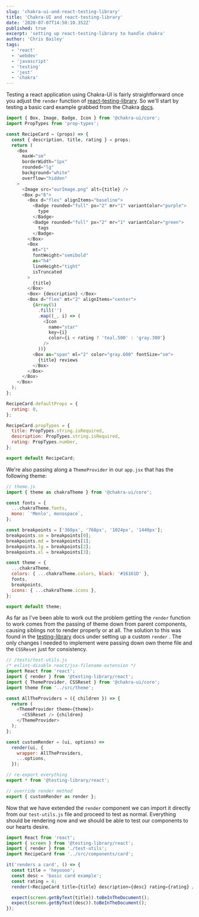 ```yaml
---
slug: 'chakra-ui-and-react-testing-library'
title: 'Chakra-UI and react-testing-library'
date: '2020-07-07T14:50:10.352Z'
published: true
excerpt: 'setting up react-testing-library to handle chakra'
author: 'Chris Bailey'
tags:
  - 'react'
  - 'webdev'
  - 'javascript'
  - 'testing'
  - 'jest'
  - 'chakra'
---
```


Testing a react application using Chakra-UI is fairly straightforward once you adjust the `render` function of [react-testing-library](https://testing-library.com/). So we'll start by testing a basic card example grabbed from the Chakra [docs](https://chakra-ui.com/box).

```javascript
import { Box, Image, Badge, Icon } from '@chakra-ui/core';
import PropTypes from 'prop-types';

const RecipeCard = (props) => {
  const { description, title, rating } = props;
  return (
    <Box
      maxW="sm"
      borderWidth="1px"
      rounded="lg"
      background="white"
      overflow="hidden"
    >
      <Image src="ourImage.png" alt={title} />
      <Box p="6">
        <Box d="flex" alignItems="baseline">
          <Badge rounded="full" px="2" mr="1" variantColor="purple">
            type
          </Badge>
          <Badge rounded="full" px="2" mr="1" variantColor="green">
            tags
          </Badge>
        </Box>
        <Box
          mt="1"
          fontWeight="semibold"
          as="h4"
          lineHeight="tight"
          isTruncated
        >
          {title}
        </Box>
        <Box> {description} </Box>
        <Box d="flex" mt="2" alignItems="center">
          {Array(5)
            .fill('')
            .map((_, i) => (
              <Icon
                name="star"
                key={i}
                color={i < rating ? 'teal.500' : 'gray.300'}
              />
            ))}
          <Box as="span" ml="2" color="gray.600" fontSize="sm">
            {title} reviews
          </Box>
        </Box>
      </Box>
    </Box>
  );
};

RecipeCard.defaultProps = {
  rating: 0,
};

RecipeCard.propTypes = {
  title: PropTypes.string.isRequired,
  description: PropTypes.string.isRequired,
  rating: PropTypes.number,
};

export default RecipeCard;
```

We're also passing along a `ThemeProvider` in our `app.jsx` that has the following theme:

```javascript
// theme.js
import { theme as chakraTheme } from '@chakra-ui/core';

const fonts = {
  ...chakraTheme.fonts,
  mono: `'Menlo', monospace`,
};

const breakpoints = ['360px', '768px', '1024px', '1440px'];
breakpoints.sm = breakpoints[0];
breakpoints.md = breakpoints[1];
breakpoints.lg = breakpoints[2];
breakpoints.xl = breakpoints[3];

const theme = {
  ...chakraTheme,
  colors: { ...chakraTheme.colors, black: '#16161D' },
  fonts,
  breakpoints,
  icons: { ...chakraTheme.icons },
};

export default theme;
```

As far as I've been able to work out the problem getting the `render` function to work comes from the passing of theme down from parent components, causing siblings not to render properly or at all. The solution to this was found in the [testing-library](https://testing-library.com/docs/react-testing-library/setup#custom-render) docs under setting up a custom `render` . The only changes I needed to implement were passing down own theme file and the `CSSReset` just for consistency.

```javascript
// /tests/test-utils.js
/* eslint-disable react/jsx-filename-extension */
import React from 'react';
import { render } from '@testing-library/react';
import { ThemeProvider, CSSReset } from '@chakra-ui/core';
import theme from '../src/theme';

const AllTheProviders = ({ children }) => {
  return (
    <ThemeProvider theme={theme}>
      <CSSReset /> {children}
    </ThemeProvider>
  );
};

const customRender = (ui, options) =>
  render(ui, {
    wrapper: AllTheProviders,
    ...options,
  });

// re-export everything
export * from '@testing-library/react';

// override render method
export { customRender as render };
```

Now that we have extended the `render` component we can import it directly from our `test-utils.js` file and proceed to test as normal. Everything should be rendering now and we should be able to test our components to our hearts desire.

```javascript
import React from 'react';
import { screen } from '@testing-library/react';
import { render } from './test-utils';
import RecipeCard from '../src/components/card';

it('renders a card', () => {
  const title = 'heyoooo';
  const desc = 'basic card example';
  const rating = 4;
  render(<RecipeCard title={title} description={desc} rating={rating} />);

  expect(screen.getByText(title)).toBeInTheDocument();
  expect(screen.getByText(desc)).toBeInTheDocument();
});
```
